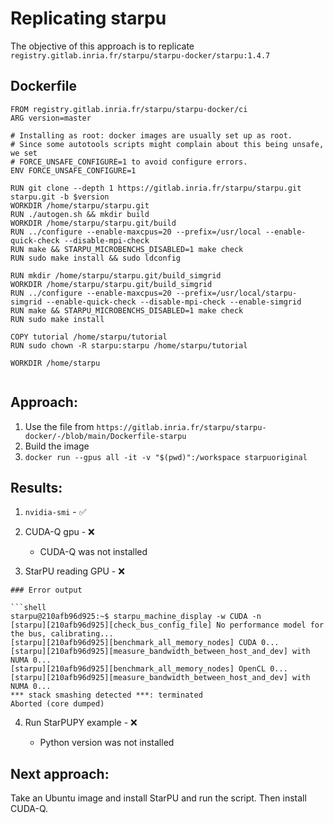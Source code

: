 # Replicating starpu 

The objective of this approach is to replicate `registry.gitlab.inria.fr/starpu/starpu-docker/starpu:1.4.7
`

## Dockerfile

```Docker
FROM registry.gitlab.inria.fr/starpu/starpu-docker/ci
ARG version=master

# Installing as root: docker images are usually set up as root.
# Since some autotools scripts might complain about this being unsafe, we set
# FORCE_UNSAFE_CONFIGURE=1 to avoid configure errors.
ENV FORCE_UNSAFE_CONFIGURE=1

RUN git clone --depth 1 https://gitlab.inria.fr/starpu/starpu.git starpu.git -b $version
WORKDIR /home/starpu/starpu.git
RUN ./autogen.sh && mkdir build
WORKDIR /home/starpu/starpu.git/build
RUN ../configure --enable-maxcpus=20 --prefix=/usr/local --enable-quick-check --disable-mpi-check
RUN make && STARPU_MICROBENCHS_DISABLED=1 make check
RUN sudo make install && sudo ldconfig

RUN mkdir /home/starpu/starpu.git/build_simgrid
WORKDIR /home/starpu/starpu.git/build_simgrid
RUN ../configure --enable-maxcpus=20 --prefix=/usr/local/starpu-simgrid --enable-quick-check --disable-mpi-check --enable-simgrid
RUN make && STARPU_MICROBENCHS_DISABLED=1 make check
RUN sudo make install

COPY tutorial /home/starpu/tutorial
RUN sudo chown -R starpu:starpu /home/starpu/tutorial

WORKDIR /home/starpu


```

## Approach:
1. Use the file from `https://gitlab.inria.fr/starpu/starpu-docker/-/blob/main/Dockerfile-starpu`
2. Build the image
3. `docker run --gpus all -it -v "$(pwd)":/workspace starpuoriginal`

## Results:
1. `nvidia-smi` - ✅
2. CUDA-Q gpu - ❌
    
    * CUDA-Q was not installed
3. StarPU reading GPU - ❌

```
### Error output

```shell
starpu@210afb96d925:~$ starpu_machine_display -w CUDA -n
[starpu][210afb96d925][check_bus_config_file] No performance model for the bus, calibrating...
[starpu][210afb96d925][benchmark_all_memory_nodes] CUDA 0...
[starpu][210afb96d925][measure_bandwidth_between_host_and_dev] with NUMA 0...
[starpu][210afb96d925][benchmark_all_memory_nodes] OpenCL 0...
[starpu][210afb96d925][measure_bandwidth_between_host_and_dev] with NUMA 0...
*** stack smashing detected ***: terminated
Aborted (core dumped)
```
4. Run StarPUPY example - ❌

    * Python version was not installed

## Next approach:
Take an Ubuntu image and install StarPU and run the script. Then install CUDA-Q.